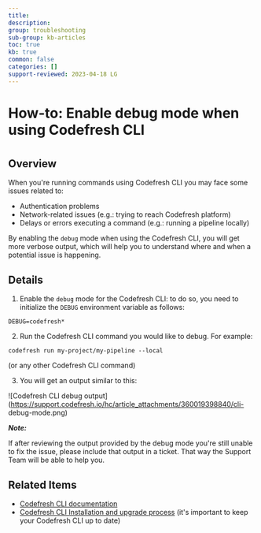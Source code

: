 ```yaml
---
title: 
description: 
group: troubleshooting
sub-group: kb-articles
toc: true
kb: true
common: false
categories: []
support-reviewed: 2023-04-18 LG
---
```


# How-to: Enable debug mode when using Codefresh CLI

#

## Overview

When you're running commands using Codefresh CLI you may face some issues
related to:

  * Authentication problems
  * Network-related issues (e.g.: trying to reach Codefresh platform)
  * Delays or errors executing a command (e.g.: running a pipeline locally)

By enabling the `debug` mode when using the Codefresh CLI, you will get more
verbose output, which will help you to understand where and when a potential
issue is happening.

## Details

  1. Enable the `debug` mode for the Codefresh CLI: to do so, you need to initialize the `DEBUG` environment variable as follows:

    
    
    DEBUG=codefresh*
    

  2. Run the Codefresh CLI command you would like to debug. For example:

    
    
    codefresh run my-project/my-pipeline --local
    

(or any other Codefresh CLI command)

  3. You will get an output similar to this:

![Codefresh CLI debug
output](https://support.codefresh.io/hc/article_attachments/360019398840/cli-
debug-mode.png)

**_Note:_**

If after reviewing the output provided by the debug mode you're still unable
to fix the issue, please include that output in a ticket. That way the Support
Team will be able to help you.

## Related Items

  * [Codefresh CLI documentation](https://codefresh-io.github.io/cli/)
  * [Codefresh CLI Installation and upgrade process](https://codefresh-io.github.io/cli/installation/) (it's important to keep your Codefresh CLI up to date)


